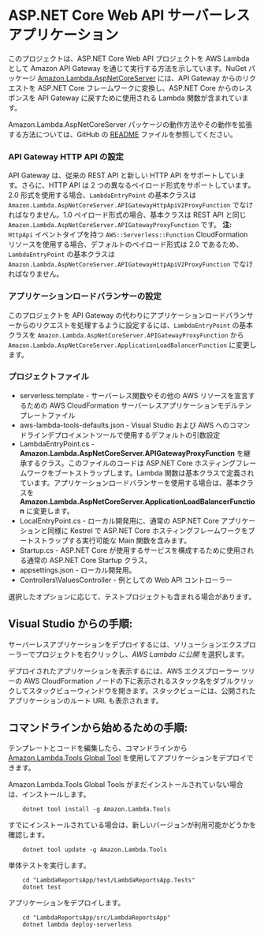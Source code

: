 # ASP.NET Core Web API サーバーレスアプリケーション

このプロジェクトは、ASP.NET Core Web API プロジェクトを AWS Lambda として Amazon API Gateway を通じて実行する方法を示しています。NuGet パッケージ [Amazon.Lambda.AspNetCoreServer](https://www.nuget.org/packages/Amazon.Lambda.AspNetCoreServer) には、API Gateway からのリクエストを ASP.NET Core フレームワークに変換し、ASP.NET Core からのレスポンスを API Gateway に戻すために使用される Lambda 関数が含まれています。

Amazon.Lambda.AspNetCoreServer パッケージの動作方法やその動作を拡張する方法については、GitHub の [README](https://github.com/aws/aws-lambda-dotnet/blob/master/Libraries/src/Amazon.Lambda.AspNetCoreServer/README.md) ファイルを参照してください。

### API Gateway HTTP API の設定 ###

API Gateway は、従来の REST API と新しい HTTP API をサポートしています。さらに、HTTP API は 2 つの異なるペイロード形式をサポートしています。2.0 形式を使用する場合、`LambdaEntryPoint` の基本クラスは `Amazon.Lambda.AspNetCoreServer.APIGatewayHttpApiV2ProxyFunction` でなければなりません。1.0 ペイロード形式の場合、基本クラスは REST API と同じ `Amazon.Lambda.AspNetCoreServer.APIGatewayProxyFunction` です。
**注:** `HttpApi` イベントタイプを持つ `AWS::Serverless::Function` CloudFormation リソースを使用する場合、デフォルトのペイロード形式は 2.0 であるため、`LambdaEntryPoint` の基本クラスは `Amazon.Lambda.AspNetCoreServer.APIGatewayHttpApiV2ProxyFunction` でなければなりません。

### アプリケーションロードバランサーの設定 ###

このプロジェクトを API Gateway の代わりにアプリケーションロードバランサーからのリクエストを処理するように設定するには、`LambdaEntryPoint` の基本クラスを `Amazon.Lambda.AspNetCoreServer.APIGatewayProxyFunction` から `Amazon.Lambda.AspNetCoreServer.ApplicationLoadBalancerFunction` に変更します。

### プロジェクトファイル ###

* serverless.template - サーバーレス関数やその他の AWS リソースを宣言するための AWS CloudFormation サーバーレスアプリケーションモデルテンプレートファイル
* aws-lambda-tools-defaults.json - Visual Studio および AWS へのコマンドラインデプロイメントツールで使用するデフォルトの引数設定
* LambdaEntryPoint.cs - **Amazon.Lambda.AspNetCoreServer.APIGatewayProxyFunction** を継承するクラス。このファイルのコードは ASP.NET Core ホスティングフレームワークをブートストラップします。Lambda 関数は基本クラスで定義されています。アプリケーションロードバランサーを使用する場合は、基本クラスを **Amazon.Lambda.AspNetCoreServer.ApplicationLoadBalancerFunction** に変更します。
* LocalEntryPoint.cs - ローカル開発用に、通常の ASP.NET Core アプリケーションと同様に Kestrel で ASP.NET Core ホスティングフレームワークをブートストラップする実行可能な Main 関数を含みます。
* Startup.cs - ASP.NET Core が使用するサービスを構成するために使用される通常の ASP.NET Core Startup クラス。
* appsettings.json - ローカル開発用。
* Controllers\ValuesController - 例としての Web API コントローラー

選択したオプションに応じて、テストプロジェクトも含まれる場合があります。

## Visual Studio からの手順:

サーバーレスアプリケーションをデプロイするには、ソリューションエクスプローラーでプロジェクトを右クリックし、*AWS Lambda に公開* を選択します。

デプロイされたアプリケーションを表示するには、AWS エクスプローラー ツリーの AWS CloudFormation ノードの下に表示されるスタック名をダブルクリックしてスタックビューウィンドウを開きます。スタックビューには、公開されたアプリケーションのルート URL も表示されます。

## コマンドラインから始めるための手順:

テンプレートとコードを編集したら、コマンドラインから [Amazon.Lambda.Tools Global Tool](https://github.com/aws/aws-extensions-for-dotnet-cli#aws-lambda-amazonlambdatools) を使用してアプリケーションをデプロイできます。

Amazon.Lambda.Tools Global Tools がまだインストールされていない場合は、インストールします。
```
    dotnet tool install -g Amazon.Lambda.Tools
```

すでにインストールされている場合は、新しいバージョンが利用可能かどうかを確認します。
```
    dotnet tool update -g Amazon.Lambda.Tools
```

単体テストを実行します。
```
    cd "LambdaReportsApp/test/LambdaReportsApp.Tests"
    dotnet test
```

アプリケーションをデプロイします。
```
    cd "LambdaReportsApp/src/LambdaReportsApp"
    dotnet lambda deploy-serverless
```
